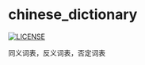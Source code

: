 # chinese_dictionary
[![LICENSE](https://img.shields.io/badge/license-Anti%20996-blue.svg)](https://github.com/996icu/996.ICU/blob/master/LICENSE)

同义词表，反义词表，否定词表
